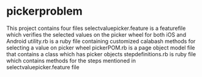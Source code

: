 # pickerproblem
This project contains four files
selectvaluepicker.feature is a featurefile which verifies the selected values on the picker wheel for both iOS and Android
utility.rb is a ruby file containing customized calabash methods for selecting a value on picker wheel
pickerPOM.rb is a page object model file that contains a class which has picker objects
stepdefinitions.rb is ruby file which contains methods for the steps mentioned in selectvaluepicker.feature file
